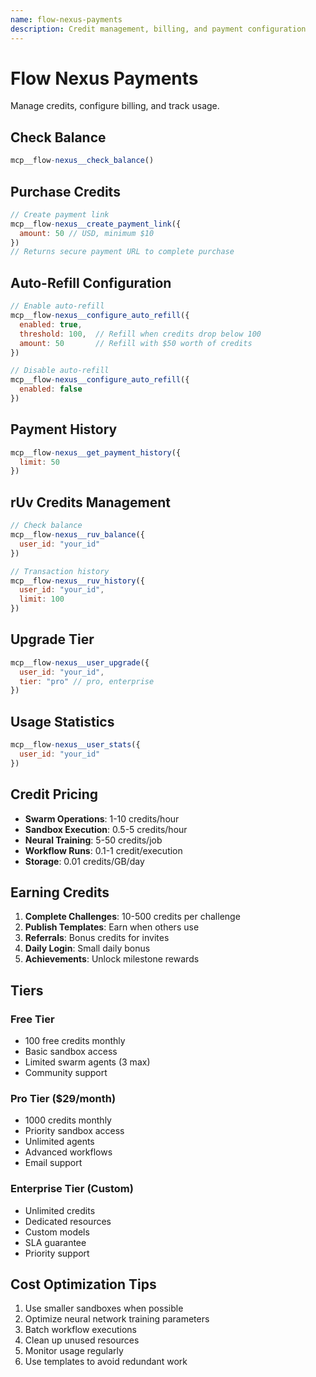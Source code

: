 ```yaml
---
name: flow-nexus-payments
description: Credit management, billing, and payment configuration
---
```


# Flow Nexus Payments

Manage credits, configure billing, and track usage.

## Check Balance
```javascript
mcp__flow-nexus__check_balance()
```

## Purchase Credits
```javascript
// Create payment link
mcp__flow-nexus__create_payment_link({
  amount: 50 // USD, minimum $10
})
// Returns secure payment URL to complete purchase
```

## Auto-Refill Configuration
```javascript
// Enable auto-refill
mcp__flow-nexus__configure_auto_refill({
  enabled: true,
  threshold: 100,  // Refill when credits drop below 100
  amount: 50       // Refill with $50 worth of credits
})

// Disable auto-refill
mcp__flow-nexus__configure_auto_refill({
  enabled: false
})
```

## Payment History
```javascript
mcp__flow-nexus__get_payment_history({
  limit: 50
})
```

## rUv Credits Management
```javascript
// Check balance
mcp__flow-nexus__ruv_balance({
  user_id: "your_id"
})

// Transaction history
mcp__flow-nexus__ruv_history({
  user_id: "your_id",
  limit: 100
})
```

## Upgrade Tier
```javascript
mcp__flow-nexus__user_upgrade({
  user_id: "your_id",
  tier: "pro" // pro, enterprise
})
```

## Usage Statistics
```javascript
mcp__flow-nexus__user_stats({
  user_id: "your_id"
})
```

## Credit Pricing
- **Swarm Operations**: 1-10 credits/hour
- **Sandbox Execution**: 0.5-5 credits/hour
- **Neural Training**: 5-50 credits/job
- **Workflow Runs**: 0.1-1 credit/execution
- **Storage**: 0.01 credits/GB/day

## Earning Credits
1. **Complete Challenges**: 10-500 credits per challenge
2. **Publish Templates**: Earn when others use
3. **Referrals**: Bonus credits for invites
4. **Daily Login**: Small daily bonus
5. **Achievements**: Unlock milestone rewards

## Tiers
### Free Tier
- 100 free credits monthly
- Basic sandbox access
- Limited swarm agents (3 max)
- Community support

### Pro Tier ($29/month)
- 1000 credits monthly
- Priority sandbox access
- Unlimited agents
- Advanced workflows
- Email support

### Enterprise Tier (Custom)
- Unlimited credits
- Dedicated resources
- Custom models
- SLA guarantee
- Priority support

## Cost Optimization Tips
1. Use smaller sandboxes when possible
2. Optimize neural network training parameters
3. Batch workflow executions
4. Clean up unused resources
5. Monitor usage regularly
6. Use templates to avoid redundant work